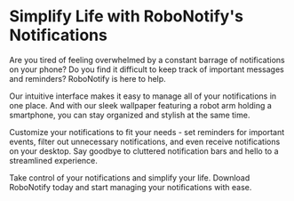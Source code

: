 <!--font:Poppins-->

# Simplify Life with RoboNotify's Notifications

Are you tired of feeling overwhelmed by a constant barrage of notifications on your phone? Do you find it difficult to keep track of important messages and reminders? RoboNotify is here to help.

Our intuitive interface makes it easy to manage all of your notifications in one place. And with our sleek wallpaper featuring a robot arm holding a smartphone, you can stay organized and stylish at the same time.

Customize your notifications to fit your needs - set reminders for important events, filter out unnecessary notifications, and even receive notifications on your desktop. Say goodbye to cluttered notification bars and hello to a streamlined experience.

Take control of your notifications and simplify your life. Download RoboNotify today and start managing your notifications with ease.

<!--

Write me markdown content of website with wallpaper:

"A wallpaper featuring a simple graphic of a robot arm holding a smartphone, with a space for placing important notifications or messages."

The header of the page should not be copy of the text but rather a real content of the website which is using this wallpaper.


---


# RoboNotify - Simplify Your Notifications

Welcome to RoboNotify, the ultimate notification management tool! Our simple and intuitive interface allows you to easily manage all of your notifications in one place. And what better way to stay organized than with our sleek wallpaper featuring a robot arm holding a smartphone?

With RoboNotify, you can customize your notifications to fit your needs. Set reminders for important events, filter out unnecessary notifications, and even receive notifications on your desktop. Say goodbye to cluttered notification bars and hello to a streamlined experience.

So why wait? Download RoboNotify today and simplify your life.


---


Heading is too long, rewrite whole content.


---


# Simplify Your Notifications with RoboNotify

Are you tired of constantly being bombarded with notifications on your phone? Do you find it difficult to keep track of important messages and reminders? Look no further than RoboNotify, the ultimate notification management tool.

Our intuitive interface allows you to easily manage all of your notifications in one place. And with our sleek wallpaper featuring a robot arm holding a smartphone, you can stay organized and on top of your notifications in style.

Customize your notifications to fit your needs - set reminders for important events, filter out unnecessary notifications, and even receive notifications on your desktop. Say goodbye to cluttered notification bars and hello to a streamlined experience.

Don't let overwhelming notifications control your life. Download RoboNotify today and simplify your notifications.


---


Heading is too long, rewrite whole content.


---


# Manage Your Notifications with Ease using RoboNotify

Are you tired of being overwhelmed by a flood of notifications on your phone? Do you often miss important messages and reminders because they get lost in the chaos? Look no further than RoboNotify, the ultimate tool for managing your notifications.

Our intuitive interface makes it easy to keep track of all your notifications in one place. And with our sleek wallpaper featuring a robot arm holding a smartphone, you can stay organized and stylish at the same time.

Customize your notifications to fit your needs - set reminders for important events, filter out unnecessary notifications, and even receive notifications on your desktop. Say goodbye to cluttered notification bars and hello to a streamlined experience.

Take control of your notifications and simplify your life. Download RoboNotify today and start managing your notifications with ease.


---


Heading is too long, rewrite whole content.


---


# Simplify Your Life with RoboNotify's Notification Management

Are you tired of feeling overwhelmed by a constant barrage of notifications on your phone? Do you find it difficult to keep track of important messages and reminders? RoboNotify is here to help.

Our intuitive interface makes it easy to manage all of your notifications in one place. And with our sleek wallpaper featuring a robot arm holding a smartphone, you can stay organized and stylish at the same time.

Customize your notifications to fit your needs - set reminders for important events, filter out unnecessary notifications, and even receive notifications on your desktop. Say goodbye to cluttered notification bars and hello to a streamlined experience.

Take control of your notifications and simplify your life. Download RoboNotify today and start managing your notifications with ease.


---


Write me a Google font which is best fitting for the website.

Pick from the list:
- Lato
- IBM Plex Sans
- Great Vibes
- Exo 2
- Playfair Display
- Orbitron
- Roboto
- Barlow Condensed
- Futura
- Raleway
- Inter
- Lobster
- Open Sans
- Poppins
- Montserrat
- Dancing Script
- Alegreya


Write just the font name nothing else.


---


Poppins

-->

